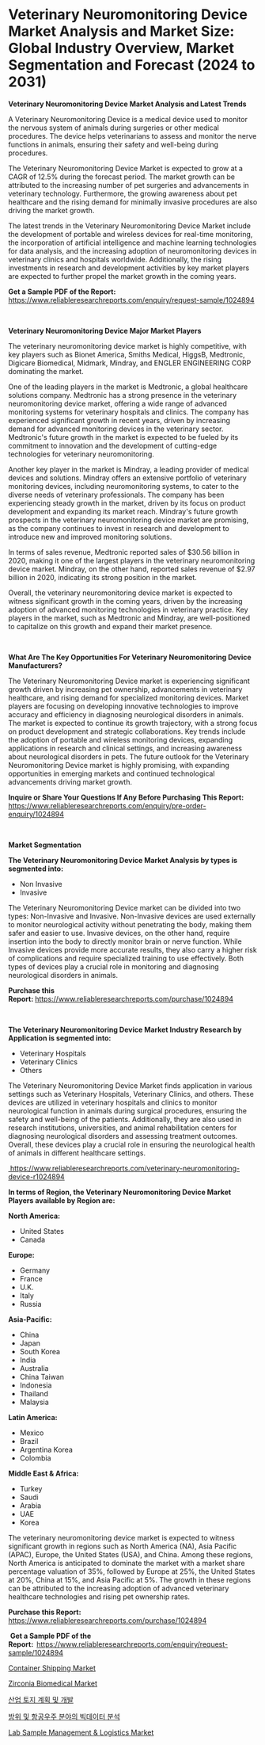 <p><h1>Veterinary Neuromonitoring Device Market Analysis and Market Size: Global Industry Overview, Market Segmentation and Forecast (2024 to 2031)</h1></p><p><strong>Veterinary Neuromonitoring Device Market Analysis and Latest Trends</strong></p>
<p><p>A Veterinary Neuromonitoring Device is a medical device used to monitor the nervous system of animals during surgeries or other medical procedures. The device helps veterinarians to assess and monitor the nerve functions in animals, ensuring their safety and well-being during procedures.</p><p>The Veterinary Neuromonitoring Device Market is expected to grow at a CAGR of 12.5% during the forecast period. The market growth can be attributed to the increasing number of pet surgeries and advancements in veterinary technology. Furthermore, the growing awareness about pet healthcare and the rising demand for minimally invasive procedures are also driving the market growth.</p><p>The latest trends in the Veterinary Neuromonitoring Device Market include the development of portable and wireless devices for real-time monitoring, the incorporation of artificial intelligence and machine learning technologies for data analysis, and the increasing adoption of neuromonitoring devices in veterinary clinics and hospitals worldwide. Additionally, the rising investments in research and development activities by key market players are expected to further propel the market growth in the coming years.</p></p>
<p><strong>Get a Sample PDF of the Report:&nbsp;</strong> <a href="https://www.reliableresearchreports.com/enquiry/request-sample/1024894">https://www.reliableresearchreports.com/enquiry/request-sample/1024894</a></p>
<p>&nbsp;</p>
<p><strong>Veterinary Neuromonitoring Device Major Market Players</strong></p>
<p><p>The veterinary neuromonitoring device market is highly competitive, with key players such as Bionet America, Smiths Medical, HiggsB, Medtronic, Digicare Biomedical, Midmark, Mindray, and ENGLER ENGINEERING CORP dominating the market.</p><p>One of the leading players in the market is Medtronic, a global healthcare solutions company. Medtronic has a strong presence in the veterinary neuromonitoring device market, offering a wide range of advanced monitoring systems for veterinary hospitals and clinics. The company has experienced significant growth in recent years, driven by increasing demand for advanced monitoring devices in the veterinary sector. Medtronic's future growth in the market is expected to be fueled by its commitment to innovation and the development of cutting-edge technologies for veterinary neuromonitoring.</p><p>Another key player in the market is Mindray, a leading provider of medical devices and solutions. Mindray offers an extensive portfolio of veterinary monitoring devices, including neuromonitoring systems, to cater to the diverse needs of veterinary professionals. The company has been experiencing steady growth in the market, driven by its focus on product development and expanding its market reach. Mindray's future growth prospects in the veterinary neuromonitoring device market are promising, as the company continues to invest in research and development to introduce new and improved monitoring solutions.</p><p>In terms of sales revenue, Medtronic reported sales of $30.56 billion in 2020, making it one of the largest players in the veterinary neuromonitoring device market. Mindray, on the other hand, reported sales revenue of $2.97 billion in 2020, indicating its strong position in the market.</p><p>Overall, the veterinary neuromonitoring device market is expected to witness significant growth in the coming years, driven by the increasing adoption of advanced monitoring technologies in veterinary practice. Key players in the market, such as Medtronic and Mindray, are well-positioned to capitalize on this growth and expand their market presence.</p></p>
<p>&nbsp;</p>
<p><strong>What Are The Key Opportunities For Veterinary Neuromonitoring Device Manufacturers?</strong></p>
<p><p>The Veterinary Neuromonitoring Device market is experiencing significant growth driven by increasing pet ownership, advancements in veterinary healthcare, and rising demand for specialized monitoring devices. Market players are focusing on developing innovative technologies to improve accuracy and efficiency in diagnosing neurological disorders in animals. The market is expected to continue its growth trajectory, with a strong focus on product development and strategic collaborations. Key trends include the adoption of portable and wireless monitoring devices, expanding applications in research and clinical settings, and increasing awareness about neurological disorders in pets. The future outlook for the Veterinary Neuromonitoring Device market is highly promising, with expanding opportunities in emerging markets and continued technological advancements driving market growth.</p></p>
<p><strong>Inquire or Share Your Questions If Any Before Purchasing This Report:</strong> <a href="https://www.reliableresearchreports.com/enquiry/pre-order-enquiry/1024894">https://www.reliableresearchreports.com/enquiry/pre-order-enquiry/1024894</a></p>
<p>&nbsp;</p>
<p><strong>Market Segmentation</strong></p>
<p><strong>The Veterinary Neuromonitoring Device Market Analysis by types is segmented into:</strong></p>
<p><ul><li>Non Invasive</li><li>Invasive</li></ul></p>
<p><p>The Veterinary Neuromonitoring Device market can be divided into two types: Non-Invasive and Invasive. Non-Invasive devices are used externally to monitor neurological activity without penetrating the body, making them safer and easier to use. Invasive devices, on the other hand, require insertion into the body to directly monitor brain or nerve function. While Invasive devices provide more accurate results, they also carry a higher risk of complications and require specialized training to use effectively. Both types of devices play a crucial role in monitoring and diagnosing neurological disorders in animals.</p></p>
<p><strong>Purchase this Report:&nbsp;</strong><a href="https://www.reliableresearchreports.com/purchase/1024894">https://www.reliableresearchreports.com/purchase/1024894</a></p>
<p>&nbsp;</p>
<p><strong>The Veterinary Neuromonitoring Device Market Industry Research by Application is segmented into:</strong></p>
<p><ul><li>Veterinary Hospitals</li><li>Veterinary Clinics</li><li>Others</li></ul></p>
<p><p>The Veterinary Neuromonitoring Device Market finds application in various settings such as Veterinary Hospitals, Veterinary Clinics, and others. These devices are utilized in veterinary hospitals and clinics to monitor neurological function in animals during surgical procedures, ensuring the safety and well-being of the patients. Additionally, they are also used in research institutions, universities, and animal rehabilitation centers for diagnosing neurological disorders and assessing treatment outcomes. Overall, these devices play a crucial role in ensuring the neurological health of animals in different healthcare settings.</p></p>
<p><a href="https://www.reliableresearchreports.com/veterinary-neuromonitoring-device-r1024894">&nbsp;https://www.reliableresearchreports.com/veterinary-neuromonitoring-device-r1024894</a></p>
<p><strong>In terms of Region, the Veterinary Neuromonitoring Device Market Players available by Region are:</strong></p>
<p>
    <p> <strong> North America: </strong>
        <ul>
            <li>United States</li>
            <li>Canada</li>
        </ul>
        </p> 
    <p> <strong> Europe: </strong>
        <ul>
            <li>Germany</li>
            <li>France</li>
            <li>U.K.</li>
            <li>Italy</li>
            <li>Russia</li>
        </ul>
        </p> 
    <p> <strong> Asia-Pacific: </strong>
        <ul>
            <li>China</li>
            <li>Japan</li>
            <li>South Korea</li>
            <li>India</li>
            <li>Australia</li>
            <li>China Taiwan</li>
            <li>Indonesia</li>
            <li>Thailand</li>
            <li>Malaysia</li>
        </ul>
        </p> 
    <p> <strong> Latin America: </strong>
        <ul>
            <li>Mexico</li>
            <li>Brazil</li>
            <li>Argentina Korea</li>
            <li>Colombia</li>
        </ul>
        </p> 
    <p> <strong> Middle East & Africa: </strong>
        <ul>
            <li>Turkey</li>
            <li>Saudi</li>
            <li>Arabia</li>
            <li>UAE</li>
            <li>Korea</li>
        </ul>
    </p>
    </p>
<p><p>The veterinary neuromonitoring device market is expected to witness significant growth in regions such as North America (NA), Asia Pacific (APAC), Europe, the United States (USA), and China. Among these regions, North America is anticipated to dominate the market with a market share percentage valuation of 35%, followed by Europe at 25%, the United States at 20%, China at 15%, and Asia Pacific at 5%. The growth in these regions can be attributed to the increasing adoption of advanced veterinary healthcare technologies and rising pet ownership rates.</p></p>
<p><strong>Purchase this Report: </strong><a href="https://www.reliableresearchreports.com/purchase/1024894">https://www.reliableresearchreports.com/purchase/1024894</a></p>
<p>&nbsp;<strong>Get a Sample PDF of the Report:&nbsp;&nbsp;</strong><a href="https://www.reliableresearchreports.com/enquiry/request-sample/1024894">https://www.reliableresearchreports.com/enquiry/request-sample/1024894</a></p>
<p><strong></strong></p>
<p><p><a href="https://medium.com/@philipwolf32/global-container-shipping-market-size-is-expected-to-experience-a-cagr-of-9-9-e2ccb6576202">Container Shipping Market</a></p><p><a href="https://github.com/carlLane655/Market-Research-Report-List-1/blob/main/zirconia-biomedical-market.md">Zirconia Biomedical Market</a></p><p><a href="https://github.com/ThomasElmes2022/Market-Research-Report-List-2/blob/main/772651282654.md">산업 토지 계획 및 개발</a></p><p><a href="https://github.com/risastia4/Market-Research-Report-List-2/blob/main/189207782653.md">방위 및 항공우주 분야의 빅데이터 분석</a></p><p><a href="https://github.com/joanneharris67856/Market-Research-Report-List-1/blob/main/lab-sample-management-logistics-market.md">Lab Sample Management & Logistics Market</a></p></p>